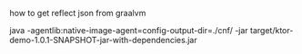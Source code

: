 how to get reflect json from graalvm

java -agentlib:native-image-agent=config-output-dir=./cnf/ -jar target/ktor-demo-1.0.1-SNAPSHOT-jar-with-dependencies.jar 
